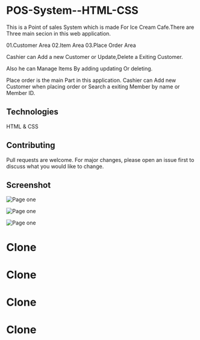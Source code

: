 # POS-System--HTML-CSS

This is a Point of sales System which is made For Ice Cream Cafe.There are Three main secion in this web application.

01.Customer Area
02.Item Area
03.Place Order Area

Cashier can Add a new Customer or Update,Delete a Exiting Customer.

Also he can Manage Items By adding updating Or deleting.

Place order is the main Part in this application. 
Cashier can Add new Customer when placing order or Search a exiting Member by name or Member ID.

## Technologies

HTML & CSS

## Contributing

Pull requests are welcome. For major changes, please open an issue first to discuss what 
you would like to change.

## Screenshot

![Page one](/images/001.png)


![Page one](/images/002.png)


![Page one](/images/003.png)










# Clone
# Clone
# Clone
# Clone
